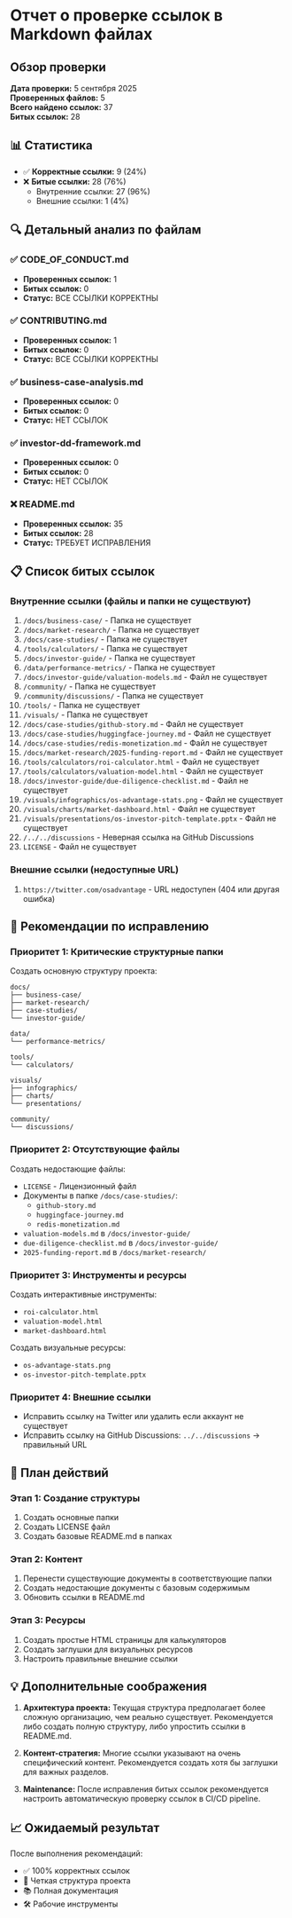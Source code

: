 # Отчет о проверке ссылок в Markdown файлах

## Обзор проверки

**Дата проверки:** 5 сентября 2025  
**Проверенных файлов:** 5  
**Всего найдено ссылок:** 37  
**Битых ссылок:** 28  

## 📊 Статистика

- ✅ **Корректные ссылки:** 9 (24%)
- ❌ **Битые ссылки:** 28 (76%)
  - Внутренние ссылки: 27 (96%)
  - Внешние ссылки: 1 (4%)

## 🔍 Детальный анализ по файлам

### ✅ CODE_OF_CONDUCT.md
- **Проверенных ссылок:** 1
- **Битых ссылок:** 0
- **Статус:** ВСЕ ССЫЛКИ КОРРЕКТНЫ

### ✅ CONTRIBUTING.md
- **Проверенных ссылок:** 1
- **Битых ссылок:** 0
- **Статус:** ВСЕ ССЫЛКИ КОРРЕКТНЫ

### ✅ business-case-analysis.md
- **Проверенных ссылок:** 0
- **Битых ссылок:** 0
- **Статус:** НЕТ ССЫЛОК

### ✅ investor-dd-framework.md
- **Проверенных ссылок:** 0
- **Битых ссылок:** 0
- **Статус:** НЕТ ССЫЛОК

### ❌ README.md
- **Проверенных ссылок:** 35
- **Битых ссылок:** 28
- **Статус:** ТРЕБУЕТ ИСПРАВЛЕНИЯ

## 📋 Список битых ссылок

### Внутренние ссылки (файлы и папки не существуют)

1. `/docs/business-case/` - Папка не существует
2. `/docs/market-research/` - Папка не существует  
3. `/docs/case-studies/` - Папка не существует
4. `/tools/calculators/` - Папка не существует
5. `/docs/investor-guide/` - Папка не существует
6. `/data/performance-metrics/` - Папка не существует
7. `/docs/investor-guide/valuation-models.md` - Файл не существует
8. `/community/` - Папка не существует
9. `/community/discussions/` - Папка не существует
10. `/tools/` - Папка не существует
11. `/visuals/` - Папка не существует
12. `/docs/case-studies/github-story.md` - Файл не существует
13. `/docs/case-studies/huggingface-journey.md` - Файл не существует
14. `/docs/case-studies/redis-monetization.md` - Файл не существует
15. `/docs/market-research/2025-funding-report.md` - Файл не существует
16. `/tools/calculators/roi-calculator.html` - Файл не существует
17. `/tools/calculators/valuation-model.html` - Файл не существует
18. `/docs/investor-guide/due-diligence-checklist.md` - Файл не существует
19. `/visuals/infographics/os-advantage-stats.png` - Файл не существует
20. `/visuals/charts/market-dashboard.html` - Файл не существует
21. `/visuals/presentations/os-investor-pitch-template.pptx` - Файл не существует
22. `/../../discussions` - Неверная ссылка на GitHub Discussions
23. `LICENSE` - Файл не существует

### Внешние ссылки (недоступные URL)

1. `https://twitter.com/osadvantage` - URL недоступен (404 или другая ошибка)

## 🔧 Рекомендации по исправлению

### Приоритет 1: Критические структурные папки

Создать основную структуру проекта:
```
docs/
├── business-case/
├── market-research/  
├── case-studies/
└── investor-guide/

data/
└── performance-metrics/

tools/
└── calculators/

visuals/
├── infographics/
├── charts/
└── presentations/

community/
└── discussions/
```

### Приоритет 2: Отсутствующие файлы

Создать недостающие файлы:
- `LICENSE` - Лицензионный файл
- Документы в папке `/docs/case-studies/`:
  - `github-story.md`
  - `huggingface-journey.md` 
  - `redis-monetization.md`
- `valuation-models.md` в `/docs/investor-guide/`
- `due-diligence-checklist.md` в `/docs/investor-guide/`
- `2025-funding-report.md` в `/docs/market-research/`

### Приоритет 3: Инструменты и ресурсы

Создать интерактивные инструменты:
- `roi-calculator.html`
- `valuation-model.html`
- `market-dashboard.html`

Создать визуальные ресурсы:
- `os-advantage-stats.png`
- `os-investor-pitch-template.pptx`

### Приоритет 4: Внешние ссылки

- Исправить ссылку на Twitter или удалить если аккаунт не существует
- Исправить ссылку на GitHub Discussions: `../../discussions` → правильный URL

## 🎯 План действий

### Этап 1: Создание структуры
1. Создать основные папки
2. Создать LICENSE файл
3. Создать базовые README.md в папках

### Этап 2: Контент
1. Перенести существующие документы в соответствующие папки
2. Создать недостающие документы с базовым содержимым
3. Обновить ссылки в README.md

### Этап 3: Ресурсы
1. Создать простые HTML страницы для калькуляторов
2. Создать заглушки для визуальных ресурсов
3. Настроить правильные внешние ссылки

## 💡 Дополнительные соображения

1. **Архитектура проекта:** Текущая структура предполагает более сложную организацию, чем реально существует. Рекомендуется либо создать полную структуру, либо упростить ссылки в README.md.

2. **Контент-стратегия:** Многие ссылки указывают на очень специфический контент. Рекомендуется создать хотя бы заглушки для важных разделов.

3. **Maintenance:** После исправления битых ссылок рекомендуется настроить автоматическую проверку ссылок в CI/CD pipeline.

## 📈 Ожидаемый результат

После выполнения рекомендаций:
- ✅ 100% корректных ссылок
- 📁 Четкая структура проекта  
- 📚 Полная документация
- 🛠️ Рабочие инструменты
